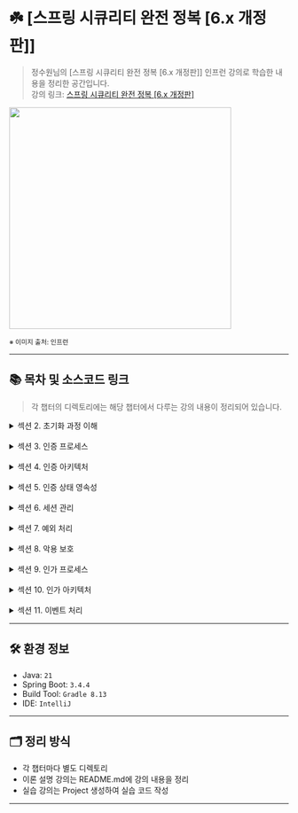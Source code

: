 # ☘️ [스프링 시큐리티 완전 정복 [6.x 개정판]]

> 정수원님의 [스프링 시큐리티 완전 정복 [6.x 개정판]] 인프런 강의로 학습한 내용을 정리한 공간입니다.  
> 강의 링크: [스프링 시큐리티 완전 정복 [6.x 개정판]](https://www.inflearn.com/course/%EC%8A%A4%ED%94%84%EB%A7%81-%EC%8B%9C%ED%81%90%EB%A6%AC%ED%8B%B0-%EC%99%84%EC%A0%84%EC%A0%95%EB%B3%B5/dashboard)


<img src="https://cdn.inflearn.com/public/courses/333154/cover/7d446f00-12af-4924-a9cd-7e8c886bde59/333154.png" width="400px">

<sub>※ 이미지 출처: 인프런</sub>

---
## 📚 목차 및 소스코드 링크
> 각 챕터의 디렉토리에는 해당 챕터에서 다루는 강의 내용이 정리되어 있습니다.

<details>
<summary>섹션 2. 초기화 과정 이해</summary>
<div markdown="1">

| 강의                                       | 디렉토리 경로                                                                                                |
|------------------------------------------|--------------------------------------------------------------------------------------------------------|
| 프로젝트 생성 / 의존성 추가                         | [section02/프로젝트생성_의존성추가](section02/프로젝트생성_의존성추가/README.md)                                             |
| SecurityBuilder / SecurityConfigurer     | [section02/SecurityBuilder_SecurityConfigurer](section02/SecurityBuilder_SecurityConfigurer/README.md) |
| WebSecurity / HttpSecurity               | [section02/WebSecurity_HttpSecurity](section02/WebSecurity_HttpSecurity/README.md)           |
| DelegatingFilterProxy / FilterChainProxy | [section02/DelegatingFilterProxy_FilterChainProxy](section02/DelegatingFilterProxy_FilterChainProxy/README.md)           |
| 사용자 정의 보안 설정하기                           | [section02/사용자_정의_보안_설정하기](section02/사용자_정의_보안_설정하기/README.md)           |
</div>
</details>
<br />
<details>
<summary>섹션 3. 인증 프로세스</summary>
<div markdown="1">

| 강의                                            | 디렉토리 경로                                                                                                            |
|-----------------------------------------------|--------------------------------------------------------------------------------------------------------------------|
| 폼 인증 - formLogin()                            | [section03/폼인증_formLogin()](section03/폼인증_formLogin()/README.md)                                                   |
| 폼 인증 필터 - UsernamePasswordAuthenticationFilter | [section03/폼인증필터_UsernamePasswordAuthenticationFilter](section03/폼인증필터_UsernamePasswordAuthenticationFilter/README.md) |
| 기본 인증 - httpBasic()                           | [section03/기본인증_httpBasic()](section03/기본인증_httpBasic()/README.md)                                                 |
| 기본 인증 필터 - BasicAuthenticationFilter          | [section03/기본인증필터_BasicAuthenticationFilter](section03/기본인증필터_BasicAuthenticationFilter/README.md)                                               |
| 기억하기 인증 – rememberMe()                        | [section03/기억하기인증_rememberMe()](section03/기억하기인증_rememberMe()/README.md)                                                 |
| 기억하기 인증 필터 - RememberMeAuthenticationFilter   | [section03/기억하기인증필터_RememberMeAuthenticationFilter](section03/기억하기인증필터_RememberMeAuthenticationFilter/README.md)                                               |
| 익명 인증 사용자 - anonymous()                       | [section03/익명인증사용자_anonymous()](section03/익명인증사용자_anonymous()/README.md)                                                 |
| 로그 아웃 - logout() -1~2                         | [section03/로그_아웃_logout()](section03/로그_아웃_logout()/README.md)                                                     |
| 요청 캐시 RequestCache / SavedRequest| [section03/요청캐시_RequestCache_SavedRequest](section03/요청캐시_RequestCache_SavedRequest/README.md)                                                     |
</div>
</details>
<br />
<details>
<summary>섹션 4. 인증 아키텍처</summary>
<div markdown="1">

| 강의                                                       | 디렉토리 경로                                                                                                                        |
|----------------------------------------------------------|--------------------------------------------------------------------------------------------------------------------------------|
| 인증 - Authentication                                      | [section04/인증_Authentication](section04/인증_Authentication/README.md)                                                           |
| 인증 컨텍스트 - SecurityContext / SecurityContextHolder -1 ~ 2 | [section04/인증_컨텍스트_SecurityContext_SecurityContextHolder](section04/인증_컨텍스트_SecurityContext_SecurityContextHolder/README.md) |
| 인증 관리자 - AuthenticationManager - 1 ~ 2                   | [section04/인증_관리자_AuthenticationManager](section04/인증_관리자_AuthenticationManager/README.md) |
| 인증 제공자 - AuthenticationProvider - 1 ~ 2                  | [section04/인증_관리자_AuthenticationManager](section04/인증_관리자_AuthenticationManager/README.md) |
| 사용자 상세 서비스 - UserDetailsService                          | [section04/사용자_상세_서비스_UserDetailsService](section04/사용자_상세_서비스_UserDetailsService/README.md) |
</div>
</details>
<br />
<details>
<summary>섹션 5. 인증 상태 영속성</summary>
<div markdown="1">

| 강의                                                           | 디렉토리 경로                                                                                                  |
|--------------------------------------------------------------|----------------------------------------------------------------------------------------------------------|
| SecurityContextRepository / SecurityContextHolderFilter - 1  | [section05/SecurityContextRepository_SecurityContextHolderFilter](section05/SecurityContextRepository_SecurityContextHolderFilter/README.md) |
</div>
</details>
<br />
<details>
<summary>섹션 6. 세션 관리</summary>
<div markdown="1">

| 강의                                                | 디렉토리 경로                                                                                                                    |
|---------------------------------------------------|----------------------------------------------------------------------------------------------------------------------------|
| 동시 세션 제어 - sessionManagement().maximumSessions()  | [section06/동시세션제어_sessionManagement().maximumSessions()](section06/동시세션제어_sessionManagement().maximumSessions()/README.md) |
| 세션 고정 보호 - sessionManagement().sessionFixation()  | [section06/세션고정보호_sessionManagement().sessionFixation()](section06/세션고정보호_sessionManagement().sessionFixation()/README.md) |
| 세션 생성 정책 - sessionManagement().sessionCreationPolicy()| [section06/세션생성정책_sessionManagement().sessionCreationPolicy()](section06/세션생성정책_sessionManagement().sessionCreationPolicy()/README.md) |
| SessionManagementFilter / ConcurrentSessionFilter - 1 ~ 2| [section06/세션생성정책_sessionManagement().sessionCreationPolicy()](section06/세션생성정책_sessionManagement().sessionCreationPolicy()/README.md) |
</div>
</details>
<br />
<details>
<summary>섹션 7. 예외 처리</summary>
<div markdown="1">

| 강의                          | 디렉토리 경로                                                                                                |
|-----------------------------|--------------------------------------------------------------------------------------------------------|
| 예외 처리 - exceptionHandling() | [section07/예외처리_exceptionHandling()](section07/예외처리_exceptionHandling()/README.md) |
| 예외 필터 - ExceptionTranslationFilter | [section07/예외필터_ExceptionTranslationFilter](section07/예외필터_ExceptionTranslationFilter/README.md) |
</div>
</details>
<br />
<details>
<summary>섹션 8. 악용 보호</summary>
<div markdown="1">

| 강의                                           | 디렉토리 경로                                                                                                  |
|----------------------------------------------|----------------------------------------------------------------------------------------------------------|
| CORS (Cross Origin Resource Sharing) - 1 ~ 2 | [section08/CORS(Cross_Origin_Resource_Sharing)](section08/CORS(Cross_Origin_Resource_Sharing)/README.md) |
| CSRF (Cross Site Request Forgery)            | [section08/CORS(Cross_Origin_Resource_Sharing)](section08/CORS(Cross_Origin_Resource_Sharing)/README.md) |
| CSRF 토큰 유지 및 검증 - 1 ~ 3                      | [section08/CSRF_토큰_유지_및_검증](section08/CSRF_토큰_유지_및_검증/README.md)                                         |
| CSRF 통합                                      | [section08/CSRF_통합](section08/CSRF_통합/README.md)                                                         |
| SameSite                                     | [section08/SameSite](section08/SameSite/README.md)                                                       |
</div>
</details>
<br />
<details>
<summary>섹션 9. 인가 프로세스</summary>
<div markdown="1">

| 강의                                                                                       | 디렉토리 경로                                                                                                                      |
|------------------------------------------------------------------------------------------|------------------------------------------------------------------------------------------------------------------------------|
| 요청 기반 권한 부여 - HttpSecurity.authorizeHttpRequests() - 1 ~ 2                               | [section09/요청기반권한부여_HttpSecurity.authorizeHttpRequests()](section09/요청기반권한부여_HttpSecurity.authorizeHttpRequests()/README.md) |
| 표현식 및 커스텀 권한 구현                                                                          | [section09/요청기반권한부여_HttpSecurity.표현식_및_커스텀_권한_구현](section09/표현식_및_커스텀_권한_구현/README.md) |
| 요청 기반 권한 부여 - HttpSecurity.securityMatcher()                                             | [section09/요청기반권한부여_HttpSecurity.securityMatcher()](section09/요청기반권한부여_HttpSecurity.securityMatcher()/README.md) |
| 메서드 기반 권한 부여 - @PreAuthorize, @PostAuthorize, @PreFilter, @PostFilter, @Secured, JSR-250 | [section09/메서드_기반_권한_부여](section09/메서드_기반_권한_부여/README.md) |
| 정적 자원 관리                                                                                 | [section09/정적_자원_관리](section09/정적_자원_관리/README.md) |
| 계층적 권한 - RoleHierarchy                                                                                 | [section09/계층적권한_RoleHierarchy](section09/계층적권한_RoleHierarchy/README.md) |
</div>
</details>
<br />
<details>
<summary>섹션 10. 인가 아키텍처</summary>
<div markdown="1">

| 강의                                                                  | 디렉토리 경로                                                                                                                                             |
|---------------------------------------------------------------------|-----------------------------------------------------------------------------------------------------------------------------------------------------|
| 인가 - Authorization                                                  | [section10/인가_Authorization](section10/인가_Authorization/README.md)                                                                                  |
| 인가 관리자 이해 - AuthorizationManager                                    | [section10/인가_관리자_이해_AuthorizationManager](section10/인가_관리자_이해_AuthorizationManager/README.md)                                                      |
| 요청 기반 인가 관리자 - AuthorityAuthorizationManager 외 클래스 구조 이해 - 1 ~ 2    | [section10/요청_기반_인가_관리자_AuthorityAuthorizationManager_외_클래스_구조_이해](section10/요청_기반_인가_관리자_AuthorityAuthorizationManager_외_클래스_구조_이해/README.md)      |
| 요청 기반 Custom AuthorizationManager 구현                                | [section10/요청_기반_Custom_AuthorizationManager_구현](section10/요청_기반_Custom_AuthorizationManager_구현/README.md)                                          |
| RequestMatcherDelegatingAuthorizationManager 로 인가 설정 응용하기           | [section10/RequestMatcherDelegatingAuthorizationManager_로_인가_설정_응용하기](section10/RequestMatcherDelegatingAuthorizationManager_로_인가_설정_응용하기/README.md) |
| 메서드 기반 인가 관리자 - PreAuthorizeAuthorizationManager 외 클래스 구조 이해 - 1 ~ 2 | [section10/메서드_기반_인가_관리자_PreAuthorizeAuthorizationManager_외_클래스_구조_이해](section10/메서드_기반_인가_관리자_PreAuthorizeAuthorizationManager_외_클래스_구조_이해/README.md) |
| 메서드 기반 Custom AuthorizationManager 구현                               | [section10/메서드_기반_Custom_AuthorizationManager_구현](section10/메서드_기반_Custom_AuthorizationManager_구현/README.md) |
| 포인트 컷 메서드 보안 구현하기 - AspectJExpressionPointcut / ComposablePointcut  | [section10/포인트_컷_메서드_보안_구현하기_AspectJExpressionPointcut_ComposablePointcut](section10/포인트_컷_메서드_보안_구현하기_AspectJExpressionPointcut_ComposablePointcut/README.md) |
| AOP 메서드 보안 구현하기 - MethodInterceptor, Pointcut, Advisor              | [section10/AOP_메서드_보안_구현하기_MethodInterceptor_Pointcut_Advisor](section10/AOP_메서드_보안_구현하기_MethodInterceptor_Pointcut_Advisor/README.md) |
</div>
</details>
<br />
<details>
<summary>섹션 11. 이벤트 처리</summary>
<div markdown="1">

| 강의                 | 디렉토리 경로                                                                                                          |
|--------------------|------------------------------------------------------------------------------------------------------------------|
| 인증 이벤트 - Authentication Events              | [section11/인증_이벤트_Authentication_Events](section11/인증_이벤트_Authentication_Events/README.md) |
| 인증 이벤트 - AuthenticationEventPublisher 활용              | [section11/인증_이벤트_AuthenticationEventPublisher_활용](section11/인증_이벤트_AuthenticationEventPublisher_활용/README.md) |
</div>
</details>


---

## 🛠️ 환경 정보

- Java: `21`
- Spring Boot: `3.4.4`
- Build Tool: `Gradle 8.13`
- IDE: `IntelliJ`

---

## 🗂️ 정리 방식

- 각 챕터마다 별도 디렉토리
- 이론 설명 강의는 README.md에 강의 내용을 정리
- 실습 강의는 Project 생성하여 실습 코드 작성

---

